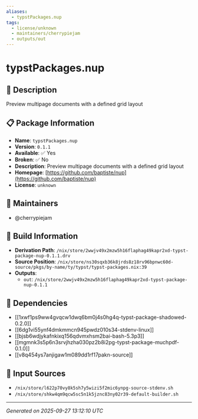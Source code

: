 ```yaml
---
aliases:
  - typstPackages.nup
tags:
  - license/unknown
  - maintainers/cherrypiejam
  - outputs/out
---
```


# typstPackages.nup

## 📝 Description

Preview multipage documents with a defined grid layout

## 📋 Package Information

- **Name**: `typstPackages.nup`
- **Version**: `0.1.1`
- **Available**: ✅ Yes
- **Broken**: ✅ No
- **Description**: Preview multipage documents with a defined grid layout
- **Homepage**: [https://github.com/baptiste/nup](https://github.com/baptiste/nup)
- **License**: `unknown`
## 👥 Maintainers

- @cherrypiejam


## 🔧 Build Information

- **Derivation Path**: `/nix/store/2wwjv49x2mzw5h16flaphag49kapr2xd-typst-package-nup-0.1.1.drv`
- **Source Position**: `/nix/store/ns30sqxb36k8jrds8z18rv96bpnwc60d-source/pkgs/by-name/ty/typst/typst-packages.nix:39`
- **Outputs**:
  - `out`:  `/nix/store/2wwjv49x2mzw5h16flaphag49kapr2xd-typst-package-nup-0.1.1`

## 🔗 Dependencies

- [[1xwf1ps9ww4gvqcw1dwq6bm0j4s0hg4q-typst-package-shadowed-0.2.0]]
- [[6dg1vi55ynf4dmkmmcn945pwdz010s34-stdenv-linux]]
- [[bjsb6wdjykafnkixq156qdvmxhsm2bai-bash-5.3p3]]
- [[mgmnk3s5p6n3srvjhzha030pz2b8i2pg-typst-package-muchpdf-0.1.0]]
- [[v8q454ys7anjigaw1m089dd1rf17pakn-source]]

## 📁 Input Sources

- `/nix/store/l622p70vy8k5sh7y5wizi5f2mic6ynpg-source-stdenv.sh`
- `/nix/store/shkw4qm9qcw5sc5n1k5jznc83ny02r39-default-builder.sh`

---
*Generated on 2025-09-27 13:12:10 UTC*
